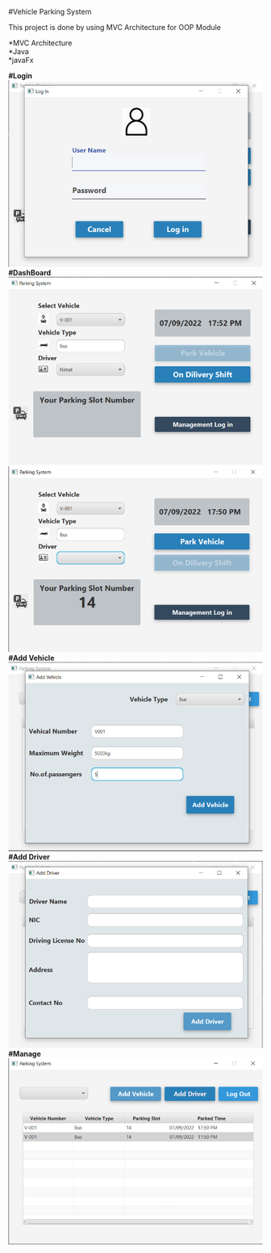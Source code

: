#Vehicle Parking System<br>

This project is done by using MVC Architecture for OOP Module

*MVC Architecture<br>
*Java<br>
*javaFx<br>

<b>#Login<br></b>
![login](src/assets/projects/login.png)<br>
<b>#DashBoard<br><b>
![delivery](src/assets/projects/dilivery.png)<br>
![park](src/assets/projects/park.png)<br>
<b>#Add Vehicle<br><b>
![add](src/assets/projects/add.png)<br>
<b>#Add Driver<br><b>
![manage](src/assets/projects/add%20driver.png)<br>
<b>#Manage<br></b>
![order](src/assets/projects/manage.png)



